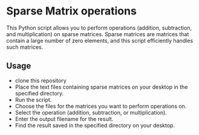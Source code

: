 # Sparse Matrix operations 


This Python script allows you to perform operations (addition, subtraction, and multiplication) on sparse matrices. Sparse matrices are matrices that contain a large number of zero elements, and this script efficiently handles such matrices.



## Usage 
- clone this repository
- Place the text files containing sparse matrices on your desktop in the specified directory.
- Run the script.
- Choose the files for the matrices you want to perform operations on.
- Select the operation (addition, subtraction, or multiplication).
- Enter the output filename for the result.
- Find the result saved in the specified directory on your desktop.
